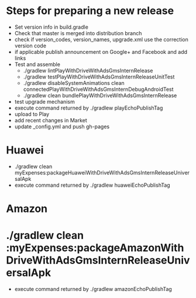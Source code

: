 # Steps for preparing a new release
  
* Set version info in build.gradle
* Check that master is merged into distribution branch
* check if version_codes, version_names, upgrade.xml use the correction version code
* if applicable publish announcement on Google+ and Facebook and add links
* Test and assemble
  * ./gradlew lintPlayWithDriveWithAdsGmsInternRelease
  * ./gradlew testPlayWithDriveWithAdsGmsInternReleaseUnitTest
  * ./gradlew disableSystemAnimations clean connectedPlayWithDriveWithAdsGmsInternDebugAndroidTest
  * ./gradlew clean bundlePlayWithDriveWithAdsGmsInternRelease
* test upgrade mechanism
* execute command returned by ./gradlew playEchoPublishTag
* upload to Play
* add recent changes in Market
* update _config.yml and push gh-pages

# Huawei
* ./gradlew clean myExpenses:packageHuaweiWithDriveWithAdsGmsInternReleaseUniversalApk
* execute command returned by ./gradlew huaweiEchoPublishTag

# Amazon
# ./gradlew clean :myExpenses:packageAmazonWithDriveWithAdsGmsInternReleaseUniversalApk
* execute command returned by ./gradlew amazonEchoPublishTag
